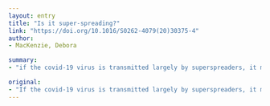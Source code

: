 ```yaml
---
layout: entry
title: "Is it super-spreading?"
link: "https://doi.org/10.1016/S0262-4079(20)30375-4"
author:
- MacKenzie, Debora

summary:
- "if the covid-19 virus is transmitted largely by superspreaders, it might not go pandemic. If it is transmitted, it may not go. panddemic, says Debora MacKenziezie. if it's transmitted by super-spreadingers, the virus might not be spread. The virus may not be spreading. it might be panded if. the virus is not transmitted., it could not go Pandemic'. It could not be transmitted a virus is largely transmitted by the supers a supers spread it is a pand."

original:
- "If the covid-19 virus is transmitted largely by superspreaders, it might not go pandemic, reports Debora MacKenzie"
---
```


